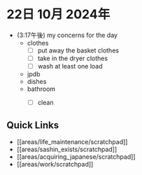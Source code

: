 # 22日 10月 2024年
- (3:17午後) my concerns for the day
  - clothes
    - [ ] put away the basket clothes
    - [ ] take in the dryer clothes
    - [ ] wash at least one load
  - jpdb
  - dishes
  - bathroom
    - [ ] clean
 



## Quick Links
- [[areas/life_maintenance/scratchpad]]
- [[areas/sashin_exists/scratchpad]]
- [[areas/acquiring_japanese/scratchpad]]
- [[areas/work/scratchpad]]
